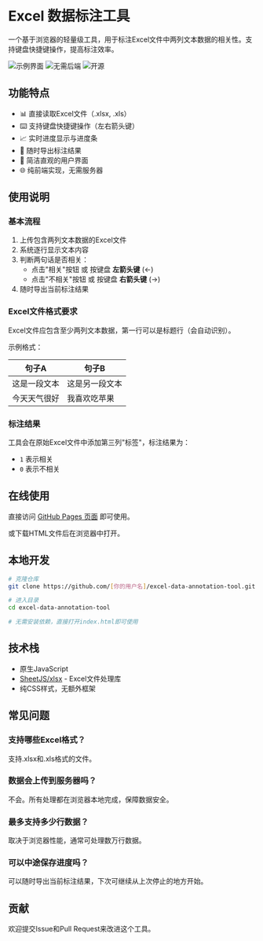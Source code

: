 # Excel 数据标注工具

一个基于浏览器的轻量级工具，用于标注Excel文件中两列文本数据的相关性。支持键盘快捷键操作，提高标注效率。

![示例界面](https://img.shields.io/badge/界面-友好-brightgreen) ![无需后端](https://img.shields.io/badge/架构-纯前端-blue) ![开源](https://img.shields.io/badge/许可证-MIT-green)

## 功能特点

- 📊 直接读取Excel文件（.xlsx, .xls）
- ⌨️ 支持键盘快捷键操作（左右箭头键）
- 📈 实时进度显示与进度条
- 💾 随时导出标注结果
- 🎨 简洁直观的用户界面
- 🌐 纯前端实现，无需服务器

## 使用说明

### 基本流程

1. 上传包含两列文本数据的Excel文件
2. 系统逐行显示文本内容
3. 判断两句话是否相关：
   - 点击"相关"按钮 或 按键盘 **左箭头键** (←)
   - 点击"不相关"按钮 或 按键盘 **右箭头键** (→)
4. 随时导出当前标注结果

### Excel文件格式要求

Excel文件应包含至少两列文本数据，第一行可以是标题行（会自动识别）。

示例格式：

| 句子A | 句子B |
|-------|-------|
| 这是一段文本 | 这是另一段文本 |
| 今天天气很好 | 我喜欢吃苹果 |

### 标注结果

工具会在原始Excel文件中添加第三列"标签"，标注结果为：
- `1` 表示相关
- `0` 表示不相关

## 在线使用

直接访问 [GitHub Pages 页面](https://[你的用户名].github.io/excel-data-annotation-tool/) 即可使用。

或下载HTML文件后在浏览器中打开。

## 本地开发

```bash
# 克隆仓库
git clone https://github.com/[你的用户名]/excel-data-annotation-tool.git

# 进入目录
cd excel-data-annotation-tool

# 无需安装依赖，直接打开index.html即可使用
```


## 技术栈

- 原生JavaScript
- [SheetJS/xlsx](https://github.com/SheetJS/sheetjs) - Excel文件处理库
- 纯CSS样式，无额外框架

## 常见问题

### 支持哪些Excel格式？
支持.xlsx和.xls格式的文件。

### 数据会上传到服务器吗？
不会。所有处理都在浏览器本地完成，保障数据安全。

### 最多支持多少行数据？
取决于浏览器性能，通常可处理数万行数据。

### 可以中途保存进度吗？
可以随时导出当前标注结果，下次可继续从上次停止的地方开始。

## 贡献

欢迎提交Issue和Pull Request来改进这个工具。


